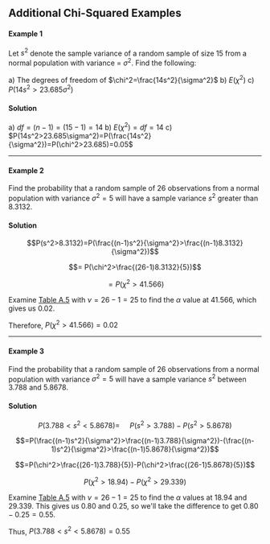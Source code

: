 ## Additional Chi-Squared Examples

#### Example 1

Let $s^2$ denote the sample variance of a random sample of size 15 from a normal population with variance = $\sigma^2$. Find the following:

a) The degrees of freedom of $\chi^2=\frac{14s^2}{\sigma^2}$
b) $E(\chi^2)$
c) $P(14s^2>23.685\sigma^2)$

#### Solution

a) $df=(n-1)=(15-1)=14$
b) $E(\chi^2)=df=14$
c) $P(14s^2>23.685\sigma^2)=P(\frac{14s^2}{\sigma^2})=P(\chi^2>23.685)=0.05$

- - -

#### Example 2

Find the probability that a random sample of 26 observations from a normal population with variance $\sigma^2=5$ will have a sample variance $s^2$ greater than $8.3132$.

#### Solution

$$P(s^2>8.3132)=P(\frac{(n-1)s^2}{\sigma^2}>\frac{(n-1)8.3132}{\sigma^2})$$

$$= P(\chi^2>\frac{(26-1)8.3132}{5})$$

$$=P(\chi^2>41.566)$$

Examine [Table A.5](Table%20A5%20-%20Critical%20Values%20of%20the%20Chi%20Squared%20Distribution.pdf)  with $\nu = 26-1=25$ to find the $\alpha$ value at $41.566$, which gives us $0.02$.

Therefore, $P(\chi^2>41.566)=0.02$

- - -

#### Example 3

Find the probability that a random sample of 26 observations from a normal population with variance $\sigma^2=5$ will have a sample variance $s^2$ between $3.788$ and $5.8678$.

#### Solution

$$P(3.788<s^2<5.8678)=~ ~ ~ ~ ~P(s^2>3.788)-P(s^2>5.8678)$$

$$=P(\frac{(n-1)s^2}{\sigma^2}>\frac{(n-1)3.788}{\sigma^2})-(\frac{(n-1)s^2}{\sigma^2}>\frac{(n-1)5.8678}{\sigma^2})$$

$$=P(\chi^2>\frac{(26-1)3.788}{5})-P(\chi^2>\frac{(26-1)5.8678}{5})$$

$$P(\chi^2>18.94)-P(\chi^2>29.339)$$

 Examine [Table A.5](Table%20A5%20-%20Critical%20Values%20of%20the%20Chi%20Squared%20Distribution.pdf)  with $\nu = 26-1=25$ to find the $\alpha$ values at $18.94$ and $29.339$. This gives us $0.80$ and $0.25$, so we'll take the difference to get $0.80-0.25=0.55$.

Thus, $P(3.788<s^2<5.8678)=0.55$
 




